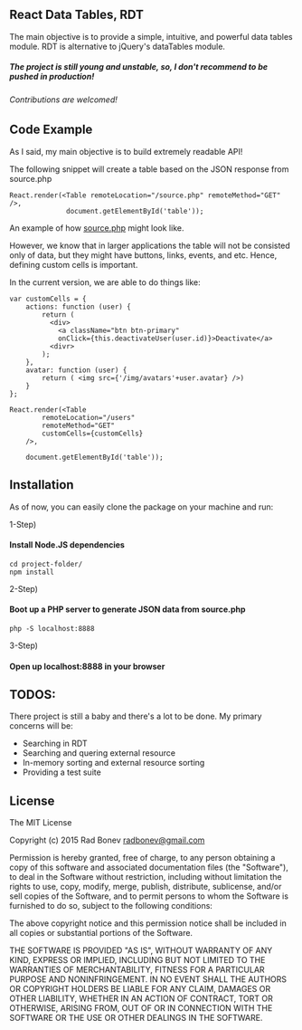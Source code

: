 ## React Data Tables, RDT

The main objective is to provide a simple, intuitive, and powerful data tables module.
RDT is alternative to jQuery's dataTables module.

##### The project is still young and unstable, so, I don't recommend to be pushed in production!
###### Contributions are welcomed!

## Code Example

As I said, my main objective is to build extremely readable API! 

The following snippet will create a table based on the JSON response from source.php
```
React.render(<Table remoteLocation="/source.php" remoteMethod="GET" />,
              document.getElementById('table'));
```
An example of how [source.php](https://github.com/Radostin/react-data-tables/blob/master/source.php) might look like.

However, we know that in larger applications the table will not be consisted only of data, but they might
have buttons, links, events, and etc. Hence, defining custom cells is important.

In the current version, we are able to do things like:

```
var customCells = {
    actions: function (user) {
        return ( 
          <div>
            <a className="btn btn-primary"
            onClick={this.deactivateUser(user.id)}>Deactivate</a>
          <divr> 
        );
    },
    avatar: function (user) {
        return ( <img src={'/img/avatars'+user.avatar} />)
    }
};

React.render(<Table
        remoteLocation="/users"
        remoteMethod="GET"
        customCells={customCells}
    />,

    document.getElementById('table'));
```

## Installation

As of now, you can easily clone the package on your machine and run:

1-Step) 
#### Install Node.JS dependencies
```
cd project-folder/
npm install
```

2-Step) 
#### Boot up a PHP server to generate JSON data from source.php
```
php -S localhost:8888
```

3-Step)
#### Open up localhost:8888 in your browser

## TODOS:
There project is still a baby and there's a lot to be done.
My primary concerns will be:

* Searching in RDT
* Searching and quering external resource
* In-memory sorting and external resource sorting
* Providing a test suite

## License

The MIT License

Copyright (c) 2015 Rad Bonev <radbonev@gmail.com>

Permission is hereby granted, free of charge, to any person obtaining a copy
of this software and associated documentation files (the "Software"), to deal
in the Software without restriction, including without limitation the rights
to use, copy, modify, merge, publish, distribute, sublicense, and/or sell
copies of the Software, and to permit persons to whom the Software is
furnished to do so, subject to the following conditions:

The above copyright notice and this permission notice shall be included in
all copies or substantial portions of the Software.

THE SOFTWARE IS PROVIDED "AS IS", WITHOUT WARRANTY OF ANY KIND, EXPRESS OR
IMPLIED, INCLUDING BUT NOT LIMITED TO THE WARRANTIES OF MERCHANTABILITY,
FITNESS FOR A PARTICULAR PURPOSE AND NONINFRINGEMENT. IN NO EVENT SHALL THE
AUTHORS OR COPYRIGHT HOLDERS BE LIABLE FOR ANY CLAIM, DAMAGES OR OTHER
LIABILITY, WHETHER IN AN ACTION OF CONTRACT, TORT OR OTHERWISE, ARISING FROM,
OUT OF OR IN CONNECTION WITH THE SOFTWARE OR THE USE OR OTHER DEALINGS IN
THE SOFTWARE.
